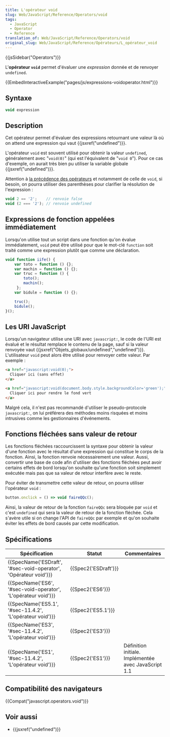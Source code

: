 ```yaml
---
title: L'opérateur void
slug: Web/JavaScript/Reference/Operators/void
tags:
  - JavaScript
  - Operator
  - Reference
translation_of: Web/JavaScript/Reference/Operators/void
original_slug: Web/JavaScript/Reference/Opérateurs/L_opérateur_void
---
```


{{jsSidebar("Operators")}}

L'**opérateur `void`** permet d'évaluer une _expression_ donnée et de renvoyer `undefined`.

{{EmbedInteractiveExample("pages/js/expressions-voidoperator.html")}}

## Syntaxe

```js
void expression
```

## Description

Cet opérateur permet d'évaluer des expressions retournant une valeur là où on attend une expression qui vaut {{jsxref("undefined")}}.

L'opérateur `void` est souvent utilisé pour obtenir la valeur `undefined`, généralement avec "`void(0)`" (qui est l'équivalent de "`void 0`"). Pour ce cas d'exemple, on aurait très bien pu utiliser la variable globale {{jsxref("undefined")}}.

Attention à [la précédence des opérateurs](/fr/docs/Web/JavaScript/Reference/Op%C3%A9rateurs/Pr%C3%A9c%C3%A9dence_des_op%C3%A9rateurs) et notamment de celle de `void`, si besoin, on pourra utiliser des parenthèses pour clarifier la résolution de l'expression :

```js
void 2 == '2';    // renvoie false
void (2 === '2'); // renvoie undefined
```

## Expressions de fonction appelées immédiatement

Lorsqu'on utilise tout un script dans une fonction qu'on évalue immédiatement, `void` peut être utilisé pour que le mot-clé `function` soit traité comme une expression plutôt que comme une déclaration.

```js
void function iife() {
    var toto = function () {};
    var machin = function () {};
    var truc = function () {
        toto();
        machin();
     };
    var bidule = function () {};

    truc();
    bidule();
}();
```

## Les URI JavaScript

Lorsqu'un navigateur utilise une URI avec `javascript:`, le code de l'URI est évalué et le résultat remplace le contenu de la page, sauf si la valeur renvoyée vaut {{jsxref("Objets_globaux/undefined","undefined")}}. L'utilisateur `void` peut alors être utilisé pour renvoyer cette valeur. Par exemple :

```html
<a href="javascript:void(0);">
  Cliquer ici (sans effet)
</a>

<a href="javascript:void(document.body.style.backgroundColor='green');">
  Cliquer ici pour rendre le fond vert
</a>
```

Malgré cela, il n'est pas recommandé d'utiliser le pseudo-protocole `javascript:`, on lui préférera des méthodes moins risquées et moins intrusives comme les gestionnaires d'événements.

## Fonctions fléchées sans valeur de retour

Les fonctions fléchées raccourcissent la syntaxe pour obtenir la valeur d'une fonction avec le résultat d'une expression qui constitue le corps de la fonction. Ainsi, la fonction renvoie nécessairement une valeur. Aussi, convertir une base de code afin d'utiliser des fonctions fléchées peut avoir certains effets de bord lorsqu'on souhaite qu'une fonction soit simplement exécutée mais pas que sa valeur de retour interfère avec le reste.

Pour éviter de transmettre cette valeur de retour, on pourra utiliser l'opérateur `void` :

```js
button.onclick = () => void faireQQc();
```

Ainsi, la valeur de retour de la fonction `faireQQc` sera bloquée par `void` et c'est `undefined` qui sera la valeur de retour de la fonction fléchée. Cela s'avère utile si on change l'API de `faireQQc` par exemple et qu'on souhaite éviter les effets de bord causés par cette modification.

## Spécifications

| Spécification                                                                        | Statut                       | Commentaires                                         |
| ------------------------------------------------------------------------------------ | ---------------------------- | ---------------------------------------------------- |
| {{SpecName('ESDraft', '#sec-void-operator', 'Opérateur void')}} | {{Spec2('ESDraft')}} |                                                      |
| {{SpecName('ES6', '#sec-void-operator', 'L\'opérateur void')}} | {{Spec2('ES6')}}         |                                                      |
| {{SpecName('ES5.1', '#sec-11.4.2', 'L\'opérateur void')}}         | {{Spec2('ES5.1')}}     |                                                      |
| {{SpecName('ES3', '#sec-11.4.2', 'L\'opérateur void')}}         | {{Spec2('ES3')}}         |                                                      |
| {{SpecName('ES1', '#sec-11.4.2', 'L\'opérateur void')}}         | {{Spec2('ES1')}}         | Définition initiale. Implémentée avec JavaScript 1.1 |

## Compatibilité des navigateurs

{{Compat("javascript.operators.void")}}

## Voir aussi

- {{jsxref("undefined")}}
